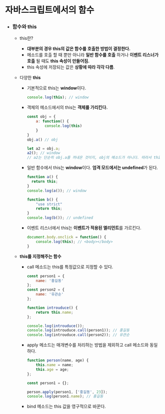 # 자바스크립트에서의 함수

* ### 함수와 this

  * this란?

    * **대부분의 경우 this의 값은 함수를 호출한 방법이 결정한다.**
    * 메소드를 호출 할 때 뿐만 아니라 **일반 함수를 호출** 하거나 **이벤트 리스너가 호출** 될 때도 **this 속성이 만들어짐.**
    * this 속성에 저장되는 값은 **상황에 따라 각각 다름**.

  * 다양한 **this**

    * 기본적으로 this는 **window**이다.

      ```javascript
      console.log(this); // window
      ```

      

    * 객체의 메소드에서의 this는 **객체를 가리킨다.**

      ```javascript
      const obj = {
          a: function() {
              console.log(this)
          }
      }
      obj.a() // obj
      
      let a2 = obj.a;
      a2(); // window
      // a2는 단순히 obj.a를 꺼내온 것이지, obj의 메소드가 아니다. 따라서 this를 출력하면 obj가 아니라 window가 나오게 된다.
      ```

      

    * 일반 함수에서 this는 **window**이다. **엄격 모드에서는 undefined**가 된다.

      ```javascript
      function a() {
      	return this;
      }
      console.log(a()); // window
      
      function b() {
          "use strict"
          return this;
      }
      console.log(b()); // undefined
      ```

      

    * 이벤트 리스너에서 this는 **이벤트가 적용된 엘리먼트**를 가르킨다.

      ```javascript
      document.body.onclick = function() {
          console.log(this); // <body></body>
      }
      ```

  * **this를 지정해주는 함수**

    * call 메소드는 this를 특정값으로 지정할 수 있다.

      ```javascript
      const person1 = {
          name: '홍길동'
      };
      const person2 = {
          name: '유관순'
      };
      
      function introuduce() {
          return this.name;
      };
      
      console.log(introuduce());
      console.log(introuduce.call(person1)); // 홍길동
      console.log(introuduce.call(person2)); // 유관순
      ```

    * apply 메소드는 매개변수를 처리하는 방법을 제외하고 call 메소드와 동일하다.

      ```javascript
      function person(name, age) {
          this.name = name;
          this.age = age;
      };
      
      const person1 = {};
      
      person.apply(person1, ['홍길동', 23]);
      console.log(person1.name); // 홍길동
      ```

    * bind 메소드는 this 값을 영구적으로 바꾼다.